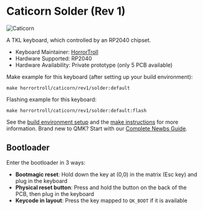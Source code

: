 # Caticorn Solder (Rev 1)

![Caticorn](https://i.imgur.com/g5aCKQUh.png)

A TKL keyboard, which controlled by an RP2040 chipset.

* Keyboard Maintainer: [HorrorTroll](https://github.com/HorrorTroll)
* Hardware Supported: RP2040
* Hardware Availability: Private prototype (only 5 PCB available)

Make example for this keyboard (after setting up your build environment):

    make horrortroll/caticorn/rev1/solder:default

Flashing example for this keyboard:

    make horrortroll/caticorn/rev1/solder:default:flash

See the [build environment setup](https://docs.qmk.fm/#/getting_started_build_tools) and the [make instructions](https://docs.qmk.fm/#/getting_started_make_guide) for more information. Brand new to QMK? Start with our [Complete Newbs Guide](https://docs.qmk.fm/#/newbs).

## Bootloader

Enter the bootloader in 3 ways:

* **Bootmagic reset**: Hold down the key at (0,0) in the matrix (Esc key) and plug in the keyboard
* **Physical reset button**: Press and hold the button on the back of the PCB, then plug in the keyboard
* **Keycode in layout**: Press the key mapped to `QK_BOOT` if it is available
